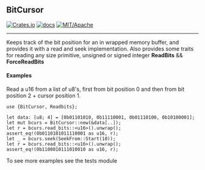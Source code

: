 ## BitCursor
[![Crates.io][crate-image]][link1] [![docs][docs-badge]][link2] [![MIT/Apache][license-badge]][link3]

[crate-image]: https://img.shields.io/badge/crates.io-1.0-important.svg
[link1]: https://crates.io/crates/bitcursor
[docs-badge]: https://img.shields.io/badge/docs-1.0.0-informational.svg
[link2]: https://docs.rs/bitcursor/0.1.0/bitcursor/
[license-badge]: https://img.shields.io/badge/license-MIT%2FApache-informational.svg
[link3]: LICENSE.md
____
Keeps track of the bit position for an in wrapped memory buffer, and provides it with a read and seek implementation. Also provides some traits for reading any size primitive, unsigned or signed integer **ReadBits** && **ForceReadBits**

#### Examples
Read a u16 from a list of u8's, first from bit position 0 and then from bit position 2 + cursor position 1.

    use {BitCursor, Readbits};
    
    let data: [u8; 4] = [0b01101010, 0b11110001, 0b01110100, 0b10100001];
    let mut bcurs = BitCursor::new(&data[..]);
    let r = bcurs.read_bits::<u16>().unwrap();
    assert_eq!(0b0110101011110001 as u16, r);
    let _ = bcurs.seek(SeekFrom::Start(10));
    let r = bcurs.read_bits::<u16>().unwrap();
    assert_eq!(0b1100010111010010 as u16, r);


To see more examples see the tests module
